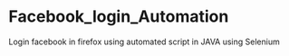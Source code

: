 # Facebook_login_Automation
Login facebook in firefox using automated script in JAVA using Selenium 
